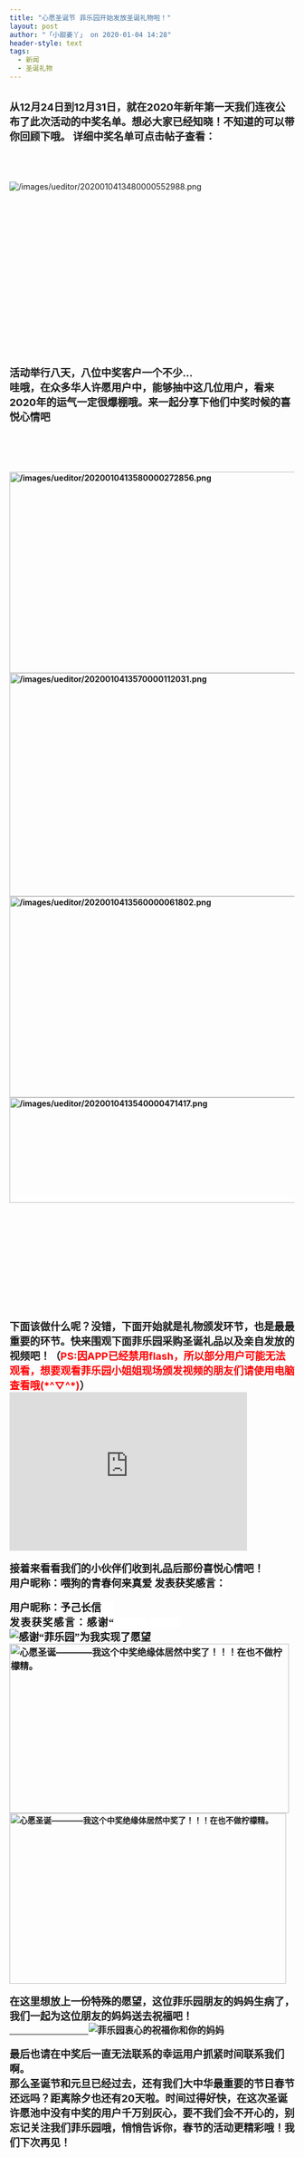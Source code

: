 ```yaml
---
title: "心愿圣诞节 菲乐园开始发放圣诞礼物啦！"
layout: post
author: "「小甜姜丫」 on 2020-01-04 14:28"
header-style: text
tags:
  - 新闻
  - 圣诞礼物
---
```


<br>
<strong><span style="font-size: 18px;">从12月24日到12月31日，就在2020年新年第一天我们连夜公布了此</span><span style="font-size: 18px;">次活动的中奖名单。想必大家已经知晓！不知道的可以带你回顾下哦。</span></strong>
<strong><span style="font-size: 18px;">详细中奖名单可点击帖子查看：</span><span style="text-decoration-line: underline; background-color: rgb(255, 255, 255); color: rgb(18, 18, 18); font-family: 微软雅黑; font-size: 18px;"></span></strong>
<br>
&nbsp; &nbsp;
<br>
<br>
<br>
<br>
<img src="http://images.feileyuan.com/images/ueditor/2020010413480000552988.png" title="/images/ueditor/2020010413480000552988.png" alt="/images/ueditor/2020010413480000552988.png" style="text-align: center; white-space: normal;">
<br>
<br>
<br>
<br>
<br>
<br>
<br>
<br>
<br>
<br>
<br>
<br>
<br>
<br>
<br>
<br>
<br>
&nbsp;&nbsp;
<br>
<br>
<strong><span style="font-size: 18px;">活动举行八天，八位中奖客户一个不少...</span></strong>
<strong><span style="font-size: 18px;"><br></span></strong>
<strong><span style="font-size: 18px;">哇哦，在众多华人许愿用户中，能够抽中这几位用户，看来2020年的运气一定很爆棚哦。来一起分享下他们中奖时候的喜悦心情吧</span></strong>
<strong><span style="font-size: 18px;"><br></span></strong>
<strong><span style="font-size: 18px;"></span></strong>
<br>
<br>

<br>

<br>
<br>
<strong><img src="http://images.feileyuan.com/images/ueditor/2020010413580000272856.png" alt="/images/ueditor/2020010413580000272856.png" width="841" height="355" style="width: 841px; height: 355px;"></strong>
<br>
<strong><img src="http://images.feileyuan.com/images/ueditor/2020010413570000112031.png" alt="/images/ueditor/2020010413570000112031.png" width="841" height="394" style="width: 841px; height: 394px;"></strong>
<br>
<strong><img src="http://images.feileyuan.com/images/ueditor/2020010413560000061802.png" alt="/images/ueditor/2020010413560000061802.png" width="838" height="355" style="width: 838px; height: 355px;"><strong style="white-space: normal; background-color: rgb(254, 254, 254);"><img src="http://images.feileyuan.com/images/ueditor/2020010413540000471417.png" alt="/images/ueditor/2020010413540000471417.png" width="813" height="186" style="width: 813px; height: 186px;"></strong></strong>
<br>
<br>
<br>
<br>
<br>
<br>
<br>
<br>
<br>
<br>
<br>
<br>
<br>
<strong><span style="font-size: 18px;">下面该做什么呢？没错，下面开始就是礼物颁发环节，也是最最重要的环节。快来围观下面菲乐园采购圣诞礼品以及亲自发放的视频吧！（<span style="font-size: 18px; color: rgb(255, 0, 0);">PS:因APP已经禁用flash，所以部分用户可能无法观看，想要观看菲乐园小姐姐现场颁发视频的朋友们请使用电脑查看哦(*^▽^*)</span>）</span></strong>
<strong><span style="font-size: 18px;"><embed type="application/x-shockwave-flash" class="edui-faked-video" pluginspage="http://www.macromedia.com/go/getflashplayer" src="https://www.youtube.com/v/kEX3JKhtJO8&amp;feature=youtu.be" width="420" height="280" wmode="transparent" play="true" loop="false" menu="false" allowscriptaccess="never" allowfullscreen="true"></span></strong>
<br>
<br>
<strong><span style="font-size: 18px;">接着来看看我们的小伙伴们收到礼品后那份喜悦心情吧！</span></strong>
<br>
<strong><span style="font-size: 18px;">用户昵称：<span style="color: rgb(18, 18, 18); font-family: 微软雅黑; text-align: center; background-color: rgb(255, 255, 255);">喂狗的青春何来真爱 发表获奖感言：</span></span></strong>
<br>
<strong><span style="background-color: rgb(255, 255, 255); color: rgb(18, 18, 18); font-family: 微软雅黑; font-size: 18px; text-decoration-line: underline;"></span></strong>
<br>
<strong><span style="font-size: 18px;">用户昵称：<span style="color: rgb(18, 18, 18); font-family: 微软雅黑; text-align: center; background-color: rgb(255, 255, 255);">予己长信&nbsp; &nbsp; &nbsp;</span></span></strong>
<strong><span style="font-size: 18px;"><span style="color: rgb(18, 18, 18); font-family: 微软雅黑; text-align: center; background-color: rgb(255, 255, 255);"><br></span></span></strong>
<strong><span style="font-size: 18px;"><span style="color: rgb(18, 18, 18); font-family: 微软雅黑; text-align: center; background-color: rgb(255, 255, 255);"><span style="font-size: 18px; letter-spacing: 1.5px; color: rgb(18, 18, 18); font-family: 微软雅黑; text-align: center; background-color: rgb(255, 255, 255);">发表获奖感言：</span><span style="font-size: 18px; letter-spacing: 1.5px; text-align: justify; background-color: rgb(255, 255, 255); color: rgb(18, 18, 18); font-family: 微软雅黑;">感谢“</span></span></span><span style="font-size: 18px;"><span style="color: rgb(18, 18, 18); font-family: 微软雅黑; text-align: center; background-color: rgb(255, 255, 255);"><span style="font-size: 18px; letter-spacing: 1.5px; text-align: justify; background-color: rgb(255, 255, 255); color: rgb(18, 18, 18); font-family: 微软雅黑;"></span></span></span><span style="font-size: 18px;"><span style="color: rgb(18, 18, 18); font-family: 微软雅黑; text-align: center; background-color: rgb(255, 255, 255);">&nbsp;&nbsp; &nbsp; &nbsp; &nbsp; &nbsp; &nbsp;&nbsp;</span></span></strong>
<strong><span style="font-size: 18px;"><span style="color: rgb(18, 18, 18); font-family: 微软雅黑; text-align: center; background-color: rgb(255, 255, 255);">&nbsp; &nbsp; &nbsp; &nbsp; &nbsp; &nbsp;&nbsp;<img src="http://images.feileyuan.com/images/ueditor/202001021726000052.jpg" alt="感谢“菲乐园”为我实现了愿望"></span></span></strong>
<strong><span style="font-size: 18px;"><span style="color: rgb(18, 18, 18); font-family: 微软雅黑; text-align: center; background-color: rgb(255, 255, 255);"><br></span></span></strong>
<strong><img src="http://images.feileyuan.com/images/ueditor/202001021653000046.jpg" alt="心愿圣诞————我这个中奖绝缘体居然中奖了！！！在也不做柠檬精。" width="494" height="299" style="background-color: initial; font-size: 16px; width: 494px; height: 299px;"><img src="http://images.feileyuan.com/images/ueditor/202001021652000021.jpg" alt="心愿圣诞————我这个中奖绝缘体居然中奖了！！！在也不做柠檬精。" width="489" height="301" style="width: 489px; height: 301px;"></strong>
<br>
<br>
<strong><span style="font-size: 18px;">在这里想放上一份特殊的愿望，这位菲乐园朋友的妈妈生病了，我们一起为这位朋友的妈妈送去祝福吧！</span></strong>
<strong><span style="font-size: 18px;"></span></strong>
<br>
<strong><span style="font-family:微软雅黑"><span style="font-size: 18px;"><span style="text-decoration:underline;">&nbsp; &nbsp; &nbsp; &nbsp; &nbsp; &nbsp; &nbsp; &nbsp; &nbsp; &nbsp; &nbsp; &nbsp; &nbsp; &nbsp; &nbsp; &nbsp;</span></span></span><img src="http://images.feileyuan.com/images/ueditor/201912292131000032.png" alt="菲乐园衷心的祝福你和你的妈妈" style="background-color: initial; font-size: 16px;"></strong>
<br>
<br>
<strong><span style="font-size: 18px;">最后也请在中奖后一直无法联系的幸运用户抓紧时间联系我们啊。</span></strong>
<strong><span style="font-size: 18px;"><br></span></strong>
<strong><span style="font-size: 18px;">那么圣诞节和元旦已经过去，还有我们大中华最重要的节日春节还远吗？距离除夕也还有20天啦。时间过得好快，在这次圣诞许愿池中没有中奖的用户千万别灰心，要不我们会不开心的，别忘记关注我们菲乐园哦，悄悄告诉你，春节的活动更精彩哦！我们下次再见！</span></strong>
<br>
<br>
<br>
<br>
<br>
<strong><img style="width: 100%;display: block;opacity: 0;" src="http://image2.135editor.com/cache/remote/aHR0cHM6Ly9tbWJpei5xbG9nby5jbi9tbWJpel9wbmcvN1FSVHZrSzJxQzVRSkc1SUowNnBkakxMTU9zRmlhdnNNSlVsT0ZjSDF1MHdBVThjdER1OWdvQmdkVVNFeVl0SjQ0ejRFUFZRc2dUaFRJOExsdjNxbW1nLzA/d3hfZm10PXBuZw==" data-ratio="0.06382978723404255"></strong>
<input type="hidden" value="菲乐园提供">

##### 網友發言 
> 「.缺牙」:
> <p>对不起 我酸了！呜呜呜呜</p>

> 「赚钱养猫」:
> <p>今天礼物到了。晚上我会上图。</p>

> 「八二年拉菲」:
> <p>哇哇哇哇！</p>
<p><br></p>
<p><img src="http://images.feileyuan.com/images/ueditor/202001041444000003.jpg" title="photo_2020-01-02_19-05-04.jpg" alt="photo_2020-01-02_19-05-04.jpg"></p>
<p><br></p>
<p><br></p>

> 「地主界的小强」:
> <p>真好</p>

> 「望吾集醒」:
> <p>如果有我的就好了</p>

> 「海南小号~」:
> <p>羡慕嫉妒恨</p>

> 「遥远的ta」:
> <h2 style="text-align: center;"><span style="font-size: 20px; font-family: &quot;arial black&quot;, &quot;avant garde&quot;;">想了解那位修车得奖的如何</span></h2>

> 「少年小骚郎」:
> <p>新年还是抽奖吗 我要参加！！</p>

> 「帅的一无是处」:
> <p>一只柠檬精路过<img src="https://images.feileyuan.com/images/ueditor/dialogs/emotion/images/tsj/t_0027.gif" width="32" height="32"></p>

> 「喂狗的青春何来真爱」:
> <p>修车的那位是否也有小视频，没视频直播也行<img src="https://images.feileyuan.com/images/ueditor/dialogs/emotion/images/default/df_032.gif" width="32" height="32"></p>

> 「寂寞村村长」:
> <p>感谢菲乐园帮我要到了我们物业MM的微信，哈哈，真的很感动，希望下次好运继续！</p>

> 「盔盔的266」:
> <p>羡慕那个任天堂的啊 要不少钱吧</p>

> 「Finley」:
> <p>6666666666</p>

> 「天发乱舞11」:
> <p>我一年的魔兽点卡<img src="https://images.feileyuan.com/images/ueditor/dialogs/emotion/images/default/df_004.gif" width="32" height="32"></p>

> 「昨天」:
> <p>截止到1月12号，薄荷岛旅游和想要一个女人还没有来认领，我们将会重新抽取两位幸运用户，来领奖！<br></p>

> 「白叶白」:
> <p>我酸了</p>

> 「等了你一年的老搔猪」:
> <p>这也太豪了叭</p>

> 「一点小钱」:
> 好羡慕啊，就差一点运气，下次活动我还会参与，期待

> 「深山老葉」:
> <p><img src="http://images.feileyuan.com/images/ueditor/dialogs/emotion/images/default/df_014.gif" width="32" height="32">羡慕的眼泪</p>

> 「寂寞村村长」:
> <p>顶起</p>


